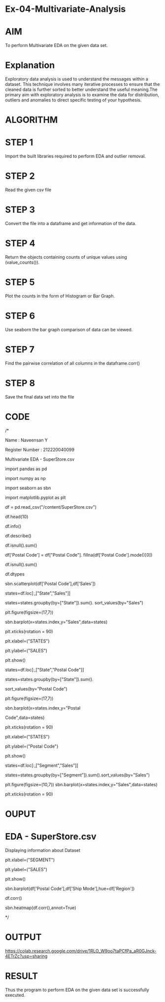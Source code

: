 # Ex-04-Multivariate-Analysis

# AIM

To perform Multivariate EDA on the given data set.

# Explanation

Exploratory data analysis is used to understand the messages within a dataset. This technique involves many iterative processes to ensure that the cleaned data is further sorted to better understand the useful meaning.The primary aim with exploratory analysis is to examine the data for distribution, outliers and anomalies to direct specific testing of your hypothesis.

# ALGORITHM

# STEP 1

Import the built libraries required to perform EDA and outlier removal.

# STEP 2

Read the given csv file

# STEP 3

Convert the file into a dataframe and get information of the data.

# STEP 4

Return the objects containing counts of unique values using (value_counts()).

# STEP 5

Plot the counts in the form of Histogram or Bar Graph.

# STEP 6

Use seaborn the bar graph comparison of data can be viewed.

# STEP 7

Find the pairwise correlation of all columns in the dataframe.corr()

# STEP 8

Save the final data set into the file

# CODE

/*

Name : Naveensan Y

Register Number : 212220040099

Multivariate EDA - SuperStore.csv

import pandas as pd

import numpy as np

import seaborn as sbn

import matplotlib.pyplot as plt

df = pd.read_csv("/content/SuperStore.csv")

df.head(10)

df.info()

df.describe()

df.isnull().sum()

df['Postal Code'] = df["Postal Code"]. fillna(df['Postal Code'].mode()[0])

df.isnull().sum()

df.dtypes

sbn.scatterplot(df['Postal Code'],df['Sales'])

states=df.loc[:,["State","Sales"]]

states=states.groupby(by=["State"]).sum(). sort_values(by="Sales")

plt.figure(figsize=(17,7))

sbn.barplot(x=states.index,y="Sales",data=states)

plt.xticks(rotation = 90)

plt.xlabel=("STATES")

plt.ylabel=("SALES")

plt.show()

states=df.loc[:,["State","Postal Code"]]

states=states.groupby(by=["State"]).sum().

sort_values(by="Postal Code")

plt.figure(figsize=(17,7))

sbn.barplot(x=states.index,y="Postal

Code",data=states)

plt.xticks(rotation = 90)

plt.xlabel=("STATES")

plt.ylabel=("Postal Code")

plt.show()

states=df.loc[:,["Segment","Sales"]]

states=states.groupby(by=["Segment"]).sum().sort_values(by="Sales")

plt.figure(figsize=(10,7))
sbn.barplot(x=states.index,y="Sales",data=states)

plt.xticks(rotation = 90)

# OUPUT

# EDA - SuperStore.csv

Displaying information about Dataset

plt.xlabel=("SEGMENT")

plt.ylabel=("SALES")

plt.show()

sbn.barplot(df['Postal Code'],df['Ship Mode'],hue=df['Region'])

df.corr()

sbn.heatmap(df.corr(),annot=True)

*/

# OUTPUT

https://colab.research.google.com/drive/1RLO_W9oo7taPCfPa_aR0GJnck-4ETrZc?usp=sharing

# RESULT

Thus the program to perform EDA on the given data set is successfully executed.
